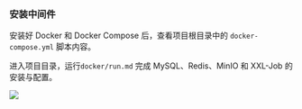 





### 安装中间件

安装好 Docker 和 Docker Compose 后，查看项目根目录中的 `docker-compose.yml` 脚本内容。

进入项目目录，运行`docker/run.md` 完成 MySQL、Redis、MinIO 和 XXL-Job 的安装与配置。

![](F:\Coding\Github\aioveu-boot-doc\功能详解与操作手册\3切换本地环境\3.1.1.png)

